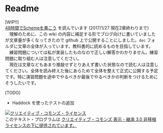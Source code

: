 # Readme
[WIP!!]  
[48時間でSchemeを書こう](https://ja.wikibooks.org/wiki/48%E6%99%82%E9%96%93%E3%81%A7Scheme%E3%82%92%E6%9B%B8%E3%81%93%E3%81%86) を読んでいます (2017/1/27 現在2章終わりまで)  
　理解のために、この wiki の内容に補足する形でブログ向けに書いていましたが文章量が多くなってきたので github 上で公開することにしました。`doc` フォルダに文章の全体が入っています。教科書的に読めるものを目指しています。  
　練習問題については私が実装したものなので正しい解答かわかりません。練習問題に取り組む人は注意してください。  
　現在は文章などもあまり推敲せずとりあえず書いた状態なので読む人は注意してください。全体を読み終えた後にあらためて全体を整えて正式に公開する予定です。特に演習問題を途中でやるべきか最後でやるべきかの判断をつけるためにそうしたいです。  

[TODO]  
- Haddock を使ったテストの追加

<a rel="license" href="http://creativecommons.org/licenses/by-sa/3.0/"><img alt="クリエイティブ・コモンズ・ライセンス" style="border-width:0" src="https://i.creativecommons.org/l/by-sa/3.0/88x31.png" /></a><br />このテキスト・プログラムは <a rel="license" href="http://creativecommons.org/licenses/by-sa/3.0/">クリエイティブ・コモンズ 表示 - 継承 3.0 非移植 ライセンスの下に提供されています。</a>
